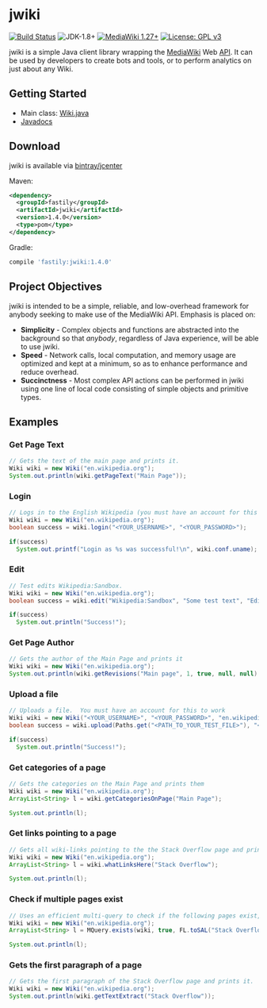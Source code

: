 # jwiki
[![Build Status](https://travis-ci.org/fastily/jwiki.svg?branch=master)](https://travis-ci.org/fastily/jwiki)
![JDK-1.8+](https://upload.wikimedia.org/wikipedia/commons/7/75/Blue_JDK_1.8%2B_Shield_Badge.svg)
[![MediaWiki 1.27+](https://upload.wikimedia.org/wikipedia/commons/2/2c/MediaWiki_1.27%2B_Blue_Badge.svg)](https://www.mediawiki.org/wiki/MediaWiki)
[![License: GPL v3](https://upload.wikimedia.org/wikipedia/commons/8/86/GPL_v3_Blue_Badge.svg)](https://www.gnu.org/licenses/gpl-3.0.en.html)

jwiki is a simple Java client library wrapping the [MediaWiki](https://www.mediawiki.org/wiki/MediaWiki) Web [API](https://www.mediawiki.org/wiki/API:Main_page).  It can be used by developers to create bots and tools, or to perform analytics on just about any Wiki.

## Getting Started
* Main class: [Wiki.java](https://github.com/fastily/jwiki/blob/master/src/main/java/fastily/jwiki/core/Wiki.java)
* [Javadocs](https://fastily.github.io/jwiki/docs/jwiki/)

## Download
jwiki is available via [bintray/jcenter](https://bintray.com/fastily/maven/jwiki)

Maven:
```xml
<dependency>
  <groupId>fastily</groupId>
  <artifactId>jwiki</artifactId>
  <version>1.4.0</version>
  <type>pom</type>
</dependency>
```

Gradle:
```groovy
compile 'fastily:jwiki:1.4.0'
```

## Project Objectives
jwiki is intended to be a simple, reliable, and low-overhead framework for anybody seeking to make use of the MediaWiki API.  Emphasis is placed on:
* **Simplicity** - Complex objects and functions are abstracted into the background so that _anybody_, regardless of Java experience, will be able to use jwiki.
* **Speed** - Network calls, local computation, and memory usage are optimized and kept at a minimum, so as to enhance performance and reduce overhead.
* **Succinctness** - Most complex API actions can be performed in jwiki using one line of local code consisting of simple objects and primitive types.


## Examples
### Get Page Text
```java
// Gets the text of the main page and prints it.
Wiki wiki = new Wiki("en.wikipedia.org");
System.out.println(wiki.getPageText("Main Page"));
```

### Login
```java
// Logs in to the English Wikipedia (you must have an account for this to work).
Wiki wiki = new Wiki("en.wikipedia.org");
boolean success = wiki.login("<YOUR_USERNAME>", "<YOUR_PASSWORD>");

if(success)
  System.out.printf("Login as %s was successful!\n", wiki.conf.uname);
```

### Edit
```java
// Test edits Wikipedia:Sandbox.
Wiki wiki = new Wiki("en.wikipedia.org");
boolean success = wiki.edit("Wikipedia:Sandbox", "Some test text", "Edit Summary");

if(success)
  System.out.println("Success!");
```

### Get Page Author
```java
// Gets the author of the Main Page and prints it
Wiki wiki = new Wiki("en.wikipedia.org");
System.out.println(wiki.getRevisions("Main page", 1, true, null, null).get(0).user);
```

### Upload a file
```java
// Uploads a file.  You must have an account for this to work
Wiki wiki = new Wiki("<YOUR_USERNAME>", "<YOUR_PASSWORD>", "en.wikipedia.org");
boolean success = wiki.upload(Paths.get("<PATH_TO_YOUR_TEST_FILE>"), "<TITLE_TO_UPLOAD_FILE_TO>", "This is a test", "test summary");

if(success)
  System.out.println("Success!");
```

### Get categories of a page
```java
// Gets the categories on the Main Page and prints them
Wiki wiki = new Wiki("en.wikipedia.org");
ArrayList<String> l = wiki.getCategoriesOnPage("Main Page");

System.out.println(l);
```

### Get links pointing to a page
```java
// Gets all wiki-links pointing to the the Stack Overflow page and prints them
Wiki wiki = new Wiki("en.wikipedia.org");
ArrayList<String> l = wiki.whatLinksHere("Stack Overflow");

System.out.println(l);
```

### Check if multiple pages exist
```java
// Uses an efficient multi-query to check if the following pages exist, and then prints the ones that do.
Wiki wiki = new Wiki("en.wikipedia.org");
ArrayList<String> l = MQuery.exists(wiki, true, FL.toSAL("Stack Overflow", "BlahBlahBlahDoesNotExist", "Main Page"));

System.out.println(l);
```

### Gets the first paragraph of a page
```java
// Gets the first paragraph of the Stack Overflow page and prints it.
Wiki wiki = new Wiki("en.wikipedia.org");
System.out.println(wiki.getTextExtract("Stack Overflow"));
```